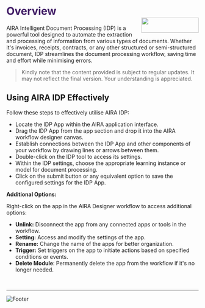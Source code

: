<h1><span style="color: #411d66;">Overview                                                    <img align="right" width="150" height="40" src="https://github.com/airacommunity/AIRA-Installation/assets/153823636/2aee8e84-f308-4494-a715-afd9421b606e"></span></h1>


AIRA Intelligent Document Processing (IDP) is a powerful tool designed to automate the extraction and processing of information from various types of documents. Whether it's invoices, receipts, contracts, or any other structured or semi-structured document, IDP streamlines the document processing workflow, saving time and effort while minimising errors.
<blockquote class="is-warning">Kindly note that the content provided is subject to regular updates. It may not reflect the final version. Your understanding is appreciated.</blockquote>
<h2 id="using-aira-idp-effectively" class="toc-header">Using AIRA IDP Effectively</h2>
Follow these steps to effectively utilise AIRA IDP:
<ul>
 	<li>Locate the IDP App within the AIRA application interface.</li>
 	<li>Drag the IDP App from the app section and drop it into the AIRA workflow designer canvas.</li>
 	<li>Establish connections between the IDP App and other components of your workflow by drawing lines or arrows between them.</li>
 	<li>Double-click on the IDP tool to access its settings.</li>
 	<li>Within the IDP settings, choose the appropriate learning instance or model for document processing.</li>
 	<li>Click on the submit button or any equivalent option to save the configured settings for the IDP App.</li>
</ul>
<strong>Additional Options:</strong>

Right-click on the app in the AIRA Designer workflow to access additional options:
<ul>
 	<li><strong>Unlink:</strong> Disconnect the app from any connected apps or tools in the workflow.</li>
 	<li><strong>Setting:</strong> Access and modify the settings of the app.</li>
 	<li><strong>Rename:</strong> Change the name of the apps for better organization.</li>
 	<li><strong>Trigger:</strong> Set triggers on the app to initiate actions based on specified conditions or events.</li>
 	<li><strong>Delete Module</strong>: Permanently delete the app from the workflow if it's no longer needed.</li>
</ul>
&nbsp;

-----

![Footer](https://github.com/airacommunity/AIRA-Installation/assets/153823636/f78c5168-fae6-4a12-a01d-8e98fe7d7ae2)
